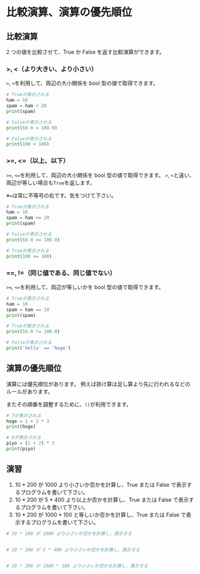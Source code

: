 # 比較演算、演算の優先順位

## 比較演算

2 つの値を比較させて、True か False を返す比較演算ができます。

### >, <（より大きい、より小さい）

`>`, `<`を利用して、両辺の大小関係を bool 型の値で取得できます。

```py
# Trueが表示される
ham = 10
spam = ham < 20
print(spam)

# Falseが表示される
print(50.0 > 100.0)

# Falseが表示される
print(100 < 100)
```

### >=, <=（以上、以下）

`>=`, `<=`を利用して、両辺の大小関係を bool 型の値で取得できます。
`>`, `<`と違い、両辺が等しい場合も`True`を返します。

※`=`は常に不等号の右です。気をつけて下さい。

```py
# Trueが表示される
ham = 10
spam = ham <= 20
print(spam)

# Falseが表示される
print(50.0 >= 100.0)

# Trueが表示される
print(100 <= 100)
```

### ==, !=（同じ値である、同じ値でない）

`>=`, `<=`を利用して、両辺が等しいかを bool 型の値で取得できます。

```py
# Trueが表示される
ham = 10
spam = ham == 10
print(spam)

# Trueが表示される
print(50.0 != 100.0)

# Falseが表示される
print('hello' == 'hoge')
```

## 演算の優先順位

演算には優先順位があります。
例えば掛け算は足し算より先に行われるなどのルールがあります。

またその順番を調整するために、`()`が利用できます。

```py
# 7が表示される
hoge = 1 + 2 * 3
print(hoge)

# 9が表示される
piyo = (1 + 2) * 3
print(piyo)
```

## 演習

1. 10 \* 200 が 1000 より小さいか否かを計算し、True または False で表示するプログラムを書いて下さい。
2. 10 \* 200 が 5 \* 400 より以上か否かを計算し、True または False で表示するプログラムを書いて下さい。
3. 10 \* 200 が 1000 \* 100 と等しいか否かを計算し、True または False で表示するプログラムを書いて下さい。

```py
# 10 * 200 が 1000 より小さいか否かを計算し、表示する


# 10 * 200 が 5 * 400 より小さいか否かを計算し、表示する


# 10 * 200 が 1000 * 100 より小さいか否かを計算し、表示する


```
